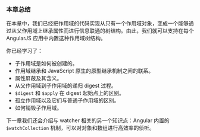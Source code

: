 ### 本章总结

在本章中，我们已经把作用域的代码实现从只有一个作用域对象，变成一个能够通过从父作用域上继承属性而进行信息联通的树结构。由此，我们就可以支持在每个 AngularJS 应用中内置这种作用域树结构。

你已经学习了：

- 子作用域是如何被创建的。
- 作用域继承和 JavaScript 原生的原型继承机制之间的联系。
- 属性屏蔽及其含义。
- 从父作用域到子作用域的递归 digest 过程。
- `$digest` 和 `$apply` 在 digest 起始点上的区别。
- 孤立作用域以及它们与普通子作用域的区别。
- 如何销毁子作用域。

下一章我们还会介绍与 watcher 相关的另一个知识点：Angular 内置的 `$watchCollection` 机制，可以对对象和数组进行高效率的侦听。
